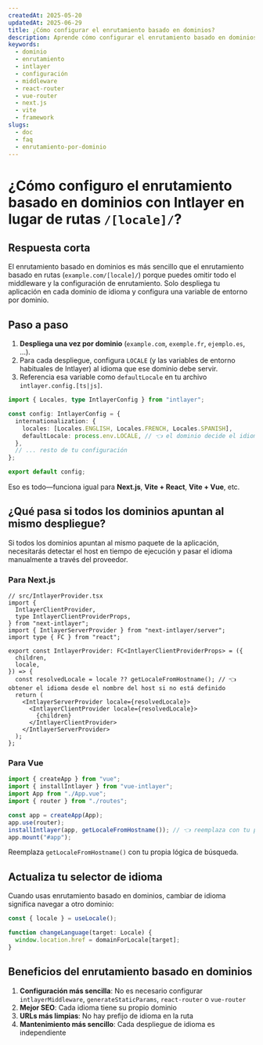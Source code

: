 ```yaml
---
createdAt: 2025-05-20
updatedAt: 2025-06-29
title: ¿Cómo configurar el enrutamiento basado en dominios?
description: Aprende cómo configurar el enrutamiento basado en dominios.
keywords:
  - dominio
  - enrutamiento
  - intlayer
  - configuración
  - middleware
  - react-router
  - vue-router
  - next.js
  - vite
  - framework
slugs:
  - doc
  - faq
  - enrutamiento-por-dominio
---
```


# ¿Cómo configuro el **enrutamiento basado en dominios** con Intlayer en lugar de rutas `/[locale]/`?

## Respuesta corta

El enrutamiento basado en dominios es más sencillo que el enrutamiento basado en rutas (`example.com/[locale]/`) porque puedes omitir todo el middleware y la configuración de enrutamiento. Solo despliega tu aplicación en cada dominio de idioma y configura una variable de entorno por dominio.

## Paso a paso

1. **Despliega una vez por dominio** (`example.com`, `exemple.fr`, `ejemplo.es`, …).
2. Para cada despliegue, configura `LOCALE` (y las variables de entorno habituales de Intlayer) al idioma que ese dominio debe servir.
3. Referencia esa variable como `defaultLocale` en tu archivo `intlayer.config.[ts|js]`.

```ts
import { Locales, type IntlayerConfig } from "intlayer";

const config: IntlayerConfig = {
  internationalization: {
    locales: [Locales.ENGLISH, Locales.FRENCH, Locales.SPANISH],
    defaultLocale: process.env.LOCALE, // 👈 el dominio decide el idioma
  },
  // ... resto de tu configuración
};

export default config;
```

Eso es todo—funciona igual para **Next.js**, **Vite + React**, **Vite + Vue**, etc.

## ¿Qué pasa si todos los dominios apuntan al **mismo** despliegue?

Si todos los dominios apuntan al mismo paquete de la aplicación, necesitarás detectar el host en tiempo de ejecución y pasar el idioma manualmente a través del proveedor.

### Para Next.js

```tsx
// src/IntlayerProvider.tsx
import {
  IntlayerClientProvider,
  type IntlayerClientProviderProps,
} from "next-intlayer";
import { IntlayerServerProvider } from "next-intlayer/server";
import type { FC } from "react";

export const IntlayerProvider: FC<IntlayerClientProviderProps> = ({
  children,
  locale,
}) => {
  const resolvedLocale = locale ?? getLocaleFromHostname(); // 👈 obtener el idioma desde el nombre del host si no está definido
  return (
    <IntlayerServerProvider locale={resolvedLocale}>
      <IntlayerClientProvider locale={resolvedLocale}>
        {children}
      </IntlayerClientProvider>
    </IntlayerServerProvider>
  );
};
```

### Para Vue

```ts
import { createApp } from "vue";
import { installIntlayer } from "vue-intlayer";
import App from "./App.vue";
import { router } from "./routes";

const app = createApp(App);
app.use(router);
installIntlayer(app, getLocaleFromHostname()); // 👈 reemplaza con tu propia lógica de búsqueda
app.mount("#app");
```

Reemplaza `getLocaleFromHostname()` con tu propia lógica de búsqueda.

## Actualiza tu selector de idioma

Cuando usas enrutamiento basado en dominios, cambiar de idioma significa navegar a otro dominio:

```ts
const { locale } = useLocale();

function changeLanguage(target: Locale) {
  window.location.href = domainForLocale[target];
}
```

## Beneficios del enrutamiento basado en dominios

1. **Configuración más sencilla**: No es necesario configurar `intlayerMiddleware`, `generateStaticParams`, `react-router` o `vue-router`
2. **Mejor SEO**: Cada idioma tiene su propio dominio
3. **URLs más limpias**: No hay prefijo de idioma en la ruta
4. **Mantenimiento más sencillo**: Cada despliegue de idioma es independiente

